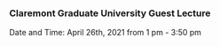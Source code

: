 ### Claremont Graduate University Guest Lecture
Date and Time: April 26th, 2021 from 1 pm - 3:50 pm
